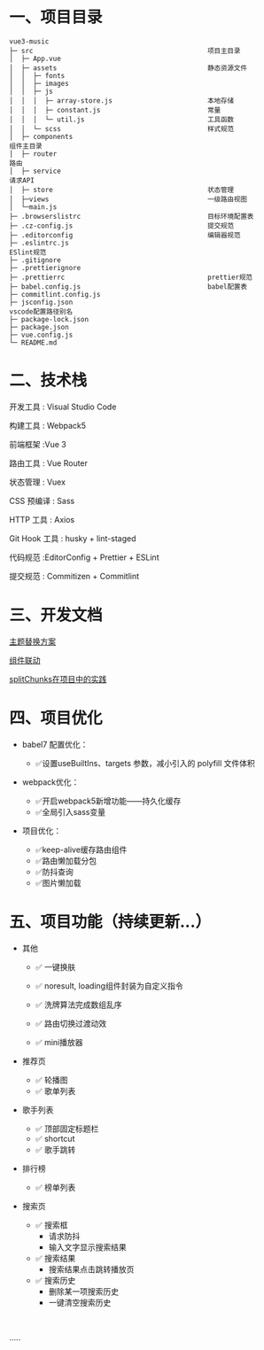 # 一、项目目录

```
vue3-music
├─ src                                            项目主目录
│  ├─ App.vue
│  ├─ assets                                      静态资源文件
│  │  ├─ fonts
│  │  ├─ images
│  │  ├─ js
│  │  │  ├─ array-store.js                        本地存储
│  │  │  ├─ constant.js                           常量
│  │  │  └─ util.js                               工具函数
│  │  └─ scss                                     样式规范
│  ├─ components																	组件主目录
│  ├─ router																			路由
│  ├─ service																			请求API
│  ├─ store                                       状态管理
│  ├─views                                        一级路由视图
│  └─main.js
├─ .browserslistrc                                目标环境配置表
├─ .cz-config.js                                  提交规范
├─ .editorconfig                                  编辑器规范
├─ .eslintrc.js																	  ESlint规范
├─ .gitignore 
├─ .prettierignore
├─ .prettierrc                                    prettier规范
├─ babel.config.js                                babel配置表
├─ commitlint.config.js
├─ jsconfig.json															 	  vscode配置路径别名
├─ package-lock.json
├─ package.json
├─ vue.config.js
└─ README.md
```



# 二、技术栈

开发工具 : Visual Studio Code

构建工具 :  Webpack5

前端框架 :Vue 3

路由工具 : Vue Router

状态管理 : Vuex 

CSS 预编译 : Sass 

HTTP 工具 : Axios

Git Hook 工具 : husky + lint-staged

代码规范 :EditorConfig + Prettier + ESLint

提交规范 : Commitizen + Commitlint



# 三、开发文档

[主题替换方案](./doc/主题替换.md)

[组件联动](./doc/组件联动.md)

[splitChunks在项目中的实践](./doc/splitChunks在项目中的实践.md)



# 四、项目优化

+ babel7 配置优化：

  + ✅设置useBuiltIns、targets 参数，减小引入的 polyfill 文件体积

+ webpack优化：

  + ✅开启webpack5新增功能——持久化缓存
  + ✅全局引入sass变量

+ 项目优化：

  + ✅keep-alive缓存路由组件
  + ✅路由懒加载分包
  + ✅防抖查询
  + ✅图片懒加载
  
  



# 五、项目功能（持续更新...）

+ 其他

  + ✅ 一键换肤
  + ✅ noresult, loading组件封装为自定义指令
  + ✅ 洗牌算法完成数组乱序

  + ✅ 路由切换过渡动效
  + ✅ mini播放器



+ 推荐页
  + ✅ 轮播图
  + ✅ 歌单列表
+ 歌手列表
  + ✅ 顶部固定标题栏
  + ✅ shortcut
  + ✅ 歌手跳转
+ 排行榜
  + ✅ 榜单列表
+ 搜索页
  + ✅ 搜索框
    + 请求防抖
    + 输入文字显示搜索结果
  + ✅ 搜索结果
    +  搜索结果点击跳转播放页
  + ✅ 搜索历史
    + 删除某一项搜索历史
    + 一键清空搜索历史

​	

 .....

























